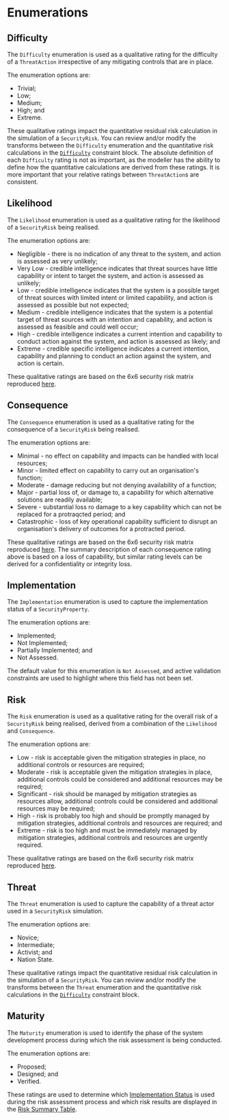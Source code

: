 # Enumerations

## Difficulty

The `Difficulty` enumeration is used as a qualitative rating for the difficulty of a `ThreatAction` irrespective of any mitigating controls that are in place.

The enumeration options are:
 - Trivial;
 - Low;
 - Medium;
 - High; and
 - Extreme.

These qualitative ratings impact the quantitative residual risk calculation in the simulation of a `SecurityRisk`. You can review and/or modify the transforms between the `Difficulty` enumeration and the quantitative risk calculations in the [`Difficulty`](./constraints.md#difficulty) constraint block. The absolute definition of each `Difficulty` rating is not as important, as the modeller has the ability to define how the quantitative calculations are derived from these ratings. It is more important that your relative ratings between `ThreatAction`s are consistent.

## Likelihood

The `Likelihood` enumeration is used as a qualitative rating for the likelihood of a `SecurityRisk` being realised.

The enumeration options are:
 - Negligible - there is no indication of any threat to the system, and action is assessed as very unlikely;
 - Very Low - credible intelligence indicates that threat sources have little capability or intent to target the system, and action is assessed as unlikely;
 - Low - credible intelligence indicates that the system is a possible target of threat sources with limited intent or limited capability, and action is assessed as possible but not expected;
 - Medium - credible intelligence indicates that the system is a potential target of threat sources with an intention and capability, and action is assessed as feasible and could well occur;
 - High - credible intelligence indicates a current intention and capability to conduct action against the system, and action is assessed as likely; and
 - Extreme - credible specific intelligence indicates a current intention, capability and planning to conduct an action against the system, and action is certain.

These qualitative ratings are based on the 6x6 security risk matrix reproduced [here](./risk.md#risk-rating).

## Consequence

The `Consequence` enumeration is used as a qualitative rating for the consequence of a `SecurityRisk` being realised.

The enumeration options are:
 - Minimal - no effect on capability and impacts can be handled with local resources;
 - Minor - limited effect on capability to carry out an organisation's function;
 - Moderate - damage reducing but not denying availability of a function;
 - Major - partial loss of, or damage to, a capability for which alternative solutions are readily available;
 - Severe - substantial loss ro damage to a key capability which can not be replaced for a protraqcted period; and
 - Catastrophic - loss of key operational capability sufficient to disrupt an organisation's delivery of outcomes for a protracted period.

These qualitative ratings are based on the 6x6 security risk matrix reproduced [here](./risk.md#risk-rating). The summary description of each consequence rating above is based on a loss of capability, but similar rating levels can be derived for a confidentiality or integrity loss.

## Implementation

The `Implementation` enumeration is used to capture the implementation status of a `SecurityProperty`.

The enumeration options are:
 - Implemented;
 - Not Implemented;
 - Partially Implemented; and
 - Not Assessed.

The default value for this enumeration is `Not Assessed`, and active validation constraints are used to highlight where this field has not been set.

## Risk

The `Risk` enumeration is used as a qualitative rating for the overall risk of a `SecurityRisk` being realised, derived from a combination of the `Likelihood` and `Consequence`.

The enumeration options are:
 - Low - risk is acceptable given the mitigation strategies in place, no additional controls or resources are required;
 - Moderate - risk is acceptable given the mitigation strategies in place, additional controls could be considered and additional resources may be required;
 - Significant - risk should be managed by mitigation strategies as resources allow, additional controls could be considered and additional resources may be required;
 - High - risk is probably too high and should be promptly managed by mitigation strategies, additional controls and resources are required; and
 - Extreme - risk is too high and must be immediately managed by mitigation strategies, additional controls and resources are urgently required.

These qualitative ratings are based on the 6x6 security risk matrix reproduced [here](./risk.md#risk-rating).

## Threat

The `Threat` enumeration is used to capture the capability of a threat actor used in a `SecurityRisk` simulation.

The enumeration options are:
 - Novice;
 - Intermediate;
 - Activist; and
 - Nation State.

These qualitative ratings impact the quantitative residual risk calculation in the simulation of a `SecurityRisk`. You can review and/or modify the transforms between the `Threat` enumeration and the quantitative risk calculations in the [`Difficulty`](./constraints.md#difficulty) constraint block.

## Maturity

The `Maturity` enumeration is used to identify the phase of the system development process during which the risk assessment is being conducted. 

The enumeration options are:
 - Proposed;
 - Designed; and
 - Verified.

These ratings are used to determine which [Implementation Status](./threat-mitigation.md#implementation-status) is used during the risk assessment process and which risk results are displayed in the [Risk Summary Table](./risk.md#risk-assessment-tables).
